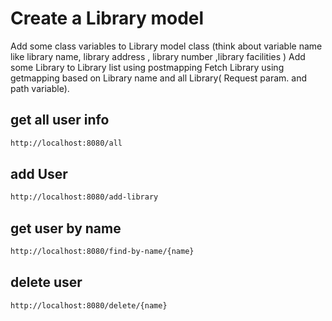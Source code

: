 # Create a Library  model

Add some class variables to Library model class (think about variable name like library name,  library address , library number ,library facilities )
Add some Library to Library list using postmapping 
Fetch Library using getmapping based on Library name and all Library( Request param. and path variable).

## get all user info
```bash
http://localhost:8080/all
```

## add User
```bash
http://localhost:8080/add-library
```

## get user by name
```bash
http://localhost:8080/find-by-name/{name}
```

## delete user
```bash
http://localhost:8080/delete/{name}
```
